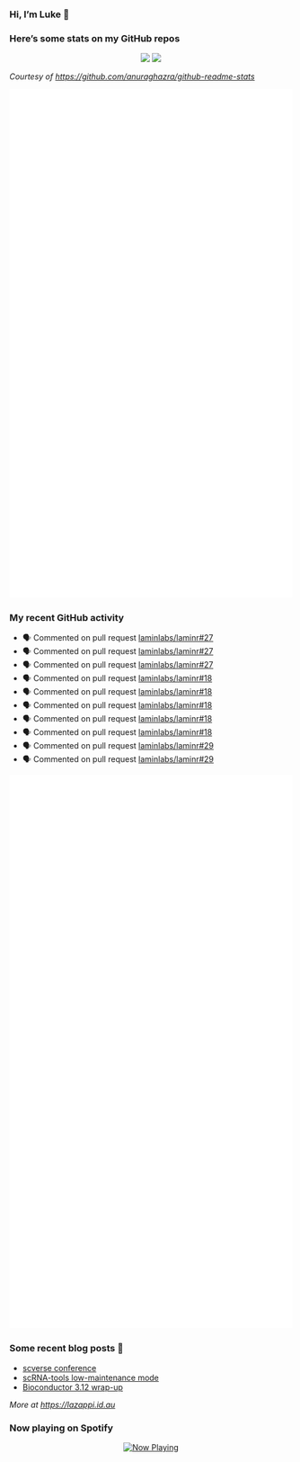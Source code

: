 
<!-- README.md is generated from README.Rmd. Please edit that file -->

### Hi, I’m Luke 👋

<!--
**lazappi/lazappi** is a ✨ _special_ ✨ repository because its `README.md` (this file) appears on your GitHub profile.
&#10;Here are some ideas to get you started:
&#10;- 🔭 I’m currently working on ...
- 🌱 I’m currently learning ...
- 👯 I’m looking to collaborate on ...
- 🤔 I’m looking for help with ...
- 💬 Ask me about ...
- 📫 How to reach me: ...
- 😄 Pronouns: ...
- ⚡ Fun fact: ...
-->

### Here’s some stats on my GitHub repos

<p align="center">
<img src="https://github-readme-stats.vercel.app/api?username=lazappi&count_private=true&show_icons=true&theme=buefy&hide_title=True">
<img src="https://github-readme-stats.vercel.app/api/top-langs/?username=lazappi&hide=html&theme=buefy&layout=compact">
</p>

*Courtesy of <https://github.com/anuraghazra/github-readme-stats>*

<p align="center" style="width:100%;">
<img src="https://github.com/lazappi/lazappi/raw/main/github-intro.svg">
</p>

### My recent GitHub activity

- 🗣 Commented on pull request
  [laminlabs/laminr#27](https://github.com/laminlabs/laminr#27)
- 🗣 Commented on pull request
  [laminlabs/laminr#27](https://github.com/laminlabs/laminr#27)
- 🗣 Commented on pull request
  [laminlabs/laminr#27](https://github.com/laminlabs/laminr#27)
- 🗣 Commented on pull request
  [laminlabs/laminr#18](https://github.com/laminlabs/laminr#18)
- 🗣 Commented on pull request
  [laminlabs/laminr#18](https://github.com/laminlabs/laminr#18)
- 🗣 Commented on pull request
  [laminlabs/laminr#18](https://github.com/laminlabs/laminr#18)
- 🗣 Commented on pull request
  [laminlabs/laminr#18](https://github.com/laminlabs/laminr#18)
- 🗣 Commented on pull request
  [laminlabs/laminr#18](https://github.com/laminlabs/laminr#18)
- 🗣 Commented on pull request
  [laminlabs/laminr#29](https://github.com/laminlabs/laminr#29)
- 🗣 Commented on pull request
  [laminlabs/laminr#29](https://github.com/laminlabs/laminr#29)

<p align="center" style="width:100%;">
<img src="https://github.com/lazappi/lazappi/raw/main/github-status.svg">
</p>

### Some recent blog posts 📝

- [scverse
  conference](https://lazappi.id.au/posts/2024-09-15-scverse-conference/)
- [scRNA-tools low-maintenance
  mode](https://lazappi.id.au/posts/2024-03-04-scRNAtools-low-maintenance/)
- [Bioconductor 3.12
  wrap-up](https://lazappi.id.au/posts/2020-10-30-bioconductor-3-12-wrap-up/)

*More at <https://lazappi.id.au>*

<!-- ### My latest tweet 👇 and retweet 👉 -->

### Now playing on Spotify

<p align="center">
<a href="https://now-playing-profile.lazappi.vercel.app/now-playing?open">
<img src="https://now-playing-profile.lazappi.vercel.app/now-playing" width="256" height="64" alt="Now Playing">
</a>
</p>
